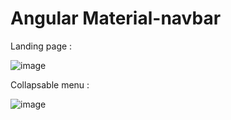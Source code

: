 # Angular Material-navbar

Landing page :

![image](https://user-images.githubusercontent.com/107784718/201296354-9b8e00c6-052c-48c0-ba93-a43ed8ff9a94.png)

Collapsable menu :

![image](https://user-images.githubusercontent.com/107784718/201296472-ebe569b6-618f-4bf6-af86-18c202c2cb90.png)

